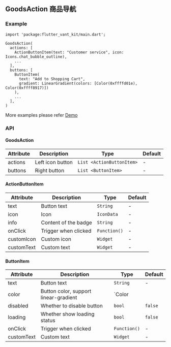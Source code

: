 ## GoodsAction 商品导航

### Example

```
import 'package:flutter_vant_kit/main.dart';

GoodsAction(
  actions: [
    ActionButtonItem(text: "Customer service", icon: Icons.chat_bubble_outline),
    ...
  ],
  buttons: [
    ButtonItem(
      text: "Add to Shopping Cart",
      gradient: LinearGradient(colors: [Color(0xffffd01e), Color(0xffff8917)])
    ),
    ...
  ],
)
```

More examples please refer [Demo](https://github.com/benjaken/flutter_vant_kit/blob/master/example/lib/routes/demoGoodsAction.dart)

### API

#### GoodsAction

| Attribute | Description | Type | Default |
| ------------ | ------------ | ------------ | ------------ |
| actions | Left icon button | `List <ActionButtonItem>` | - |
| buttons | Right button | `List <ButtonItem>` | - |

#### ActionButtonItem

| Attribute | Description | Type | Default |
| ------------ | ------------ | ------------ | ------------ |
| text | Button text | `String` | - |
| icon | Icon | `IconData` | - |
| info | Content of the badge | `String` | - |
| onClick | Trigger when clicked | `Function()` | - |
| customIcon | Custom icon | `Widget` | - |
| customText | Custom text | `Widget` | - |

#### ButtonItem

| Attribute | Description | Type | Default |
| ------------ | ------------ | ------------ | ------------ |
| text | Button text | `String` | - |
| color | Button color, support linear-gradient | `Color || Gradient` | - |
| disabled | Whether to disable button | `bool` | `false` |
| loading | Whether show loading status | `bool` | `false` |
| onClick | Trigger when clicked | `Function()` | - |
| customText | Custom text | `Widget` | - |
